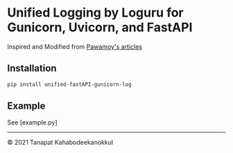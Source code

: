 # Unified Logging by Loguru for Gunicorn, Uvicorn, and FastAPI

Inspired and Modified from [Pawamoy&apos;s articles](https://pawamoy.github.io/posts/unify-logging-for-a-gunicorn-uvicorn-app/) 

## Installation
```sh
pip install unified-fastAPI-gunicorn-log
```

## Example
See [example.py]

----
&copy; 2021 Tanapat Kahabodeekanokkul
